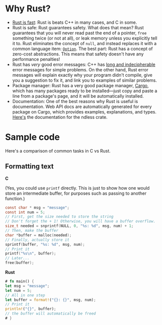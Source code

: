 # Why Rust?

- [Rust is fast]\: Rust is beats C++ in many cases, and C in some.
- Rust is safe: Rust guarantees safety. What does that mean? Rust
  guarantees that you will never read past the end of a pointer, `free`
  something twice (or not at all), or leak memory unless you explicitly
  tell it to. Rust eliminates the concept of `null`, and instead
  replaces it with a common language item: [`Option`]. The best part:
  Rust has a concept of zero-cost abstractions. This means that safety
  doesn't have any performance penalties!
- Rust has *very* good error messages: C++ has [long and indecipherable]
  error messages for simple problems. On the other hand, Rust error
  messages will explain exactly why your program didn't compile, give
  you a suggestion to fix it, and link you to examples of similar
  problems.
- Package manager: Rust has a very good package manager, [Cargo], which
  has many packages ready to be installed—just copy and paste a line
  from a package's page, and it will be automatically installed.
- Documentation: One of the best reasons why Rust is useful is
  documentation. Web API docs are automatically generated for every
  package on Cargo, which provides examples, explanations, and types.
  [Here's][ndless] the documentation for the ndless crate.

# Sample code

Here's a comparison of common tasks in C vs Rust.

## Formatting text

**C**

(Yes, you could use `printf` directly. This is just to show how one
would store an intermediate buffer, for purposes such as passing to
another function.)

```c
const char * msg = "message";
const int num = 5;
// First, get the size needed to store the string
// Don't forget the + 1! Otherwise, you will have a buffer overflow.
size_t needed = snprintf(NULL, 0, "%s: %d", msg, num) + 1;
// Then, make the buffer
char *buffer = malloc(needed);
// Finally, actually store it
sprintf(buffer, "%s: %d", msg, num);
// Print it
printf("%s\n", buffer);
// Later...
free(buffer);
```

**Rust**

```rust
# fn main() {
let msg = "message";
let num = 5;
// All in one step
let buffer = format!("{}: {}", msg, num);
// Print it
println!("{}", buffer);
// the buffer will automatically be freed
# }
```

[Rust is Fast]: https://benchmarksgame-team.pages.debian.net/benchmarksgame/faster/rust.html
[long and indecipherable]: https://codegolf.stackexchange.com/a/10470/29261
[Cargo]: https://crates.io
[ndless]: https://docs.rs/ndless/
[`Option`]: https://doc.rust-lang.org/stable/rust-by-example/std/option.html?highlight=Option#option

